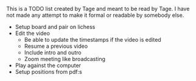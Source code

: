This is a TODO list created by Tage and meant to be read by Tage. I have not made any attempt to
make it formal or readable by somebody else.

- Setup board and pair on lichess
- Edit the video
    - Be able to update the timestamps if the video is edited
    - Resume a previous video
    - Include intro and outro
    - Zoom meeting like broadcasting
- Play against the computer
- Setup positions from pdf:s
